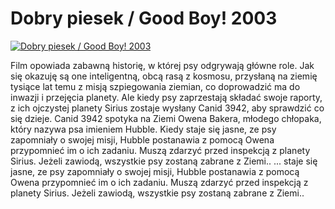 Dobry piesek / Good Boy! 2003 
=============
[![Dobry piesek / Good Boy! 2003 ](http://vidos.pl/images/player.gif)](http://vidos.pl/dobry-piesek-good-boy-2003)

 Film opowiada zabawną historię, w której psy odgrywają główne role. Jak się okazuję są one inteligentną, obcą rasą z kosmosu, przysłaną na ziemię tysiące lat temu z misją szpiegowania ziemian, co doprowadzić ma do inwazji i przejęcia planety. Ale kiedy psy zaprzestają składać swoje raporty, z ich ojczystej planety Sirius zostaje wysłany Canid 3942, aby sprawdzić co się dzieje. Canid 3942 spotyka na Ziemi Owena Bakera, młodego chłopaka, który nazywa psa imieniem Hubble. Kiedy staje się jasne, ze psy zapomniały o swojej misji, Hubble postanawia z pomocą Owena przypomnieć im o ich zadaniu. Muszą zdarzyć przed inspekcją z planety Sirius. Jeżeli zawiodą, wszystkie psy zostaną zabrane z Ziemi..   ... staje się jasne, ze psy zapomniały o swojej misji, Hubble postanawia z pomocą Owena przypomnieć im o ich zadaniu. Muszą zdarzyć przed inspekcją z planety Sirius. Jeżeli zawiodą, wszystkie psy zostaną zabrane z Ziemi..
